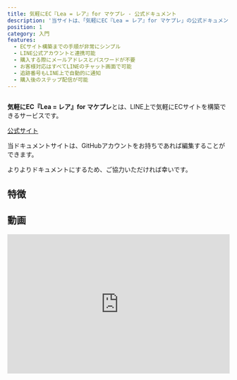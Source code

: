 ```yaml
---
title: 気軽にEC『Lea = レア』for マケプレ - 公式ドキュメント
description: '当サイトは、「気軽にEC『Lea = レア』for マケプレ」の公式ドキュメントです。'
position: 1
category: 入門
features:
  - ECサイト構築までの手順が非常にシンプル
  - LINE公式アカウントと連携可能
  - 購入する際にメールアドレスとパスワードが不要
  - お客様対応はすべてLINEのチャット画面で可能
  - 追跡番号もLINE上で自動的に通知
  - 購入後のステップ配信が可能
---
```


<img src="/preview.png" alt="" />

**気軽にEC『Lea = レア』for マケプレ**とは、LINE上で気軽にECサイトを構築できるサービスです。  

<a href="https://lea-market.com/" target="_blank">公式サイト</a>

<alert type="warning">
  <p>当ドキュメントサイトは、GitHubアカウントをお持ちであれば編集することができます。</p>
  <p>よりよりドキュメントにするため、ご協力いただければ幸いです。</p>
</alert>

## 特徴

<list :items="features"></list>

## 動画

<div class="youtube">
  <iframe width="100%" height="315" src="https://www.youtube.com/embed/6NRqangHHFo" title="YouTube video player" frameborder="0" allow="accelerometer; autoplay; clipboard-write; encrypted-media; gyroscope; picture-in-picture" allowfullscreen style="max-width: 530px"></iframe>
</div>
